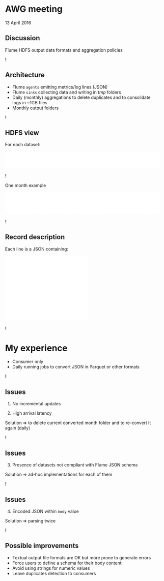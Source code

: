AWG meeting
===========
13 April 2016

## Discussion
Flume HDFS output data formats and aggregation policies

!

## Architecture
* Flume `agents` emitting metrics/log lines (JSON)
* Flume `sinks` collecting data and writing in *tmp* folders
* Daily (monthly) aggregations to delete duplicates and to consolidate logs in ~1GB files
* Monthly output folders

!

## HDFS view

For each dataset:

![hadoop fs ls](hls_01.png "flume output example months")

!

One month example

![hadoop fs ls](hls_02.png "current month")

!

## Record description

Each line is a JSON containing:

![flume example](flume_json.png "flume json")

!

# My experience

- Consumer only
- Daily running jobs to convert JSON in Parquet or other formats

!

## Issues

1) No incremental updates

2) High arrival latency

Solution => to delete current converted month folder and to re-convert it again (daily)

!

## Issues

3) Presence of datasets not compliant with Flume JSON schema

Solution => ad-hoc implementations for each of them

!

## Issues

4) Encoded JSON within `body` value

Solution => parsing twice

!

## Possible improvements

- Textual output file formats are OK but more prone to generate errors
- Force users to define a schema for their body content
- Avoid using strings for numeric values
- Leave duplicates detection to consumers
